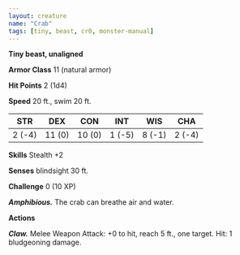 ```yaml
---
layout: creature
name: "Crab"
tags: [tiny, beast, cr0, monster-manual]
---
```


**Tiny beast, unaligned**

**Armor Class** 11 (natural armor)

**Hit Points** 2 (1d4)

**Speed** 20 ft., swim 20 ft.

|   STR   |   DEX   |   CON   |   INT   |   WIS   |   CHA   |
|:-----:|:-----:|:-----:|:-----:|:-----:|:-----:|
| 2 (-4) | 11 (0) | 10 (0) | 1 (-5) | 8 (-1) | 2 (-4) |

**Skills** Stealth +2

**Senses** blindsight 30 ft.

**Challenge** 0 (10 XP)

***Amphibious.*** The crab can breathe air and water.

**Actions**

***Claw.*** Melee Weapon Attack: +0 to hit, reach 5 ft., one target. Hit: 1 bludgeoning damage.

